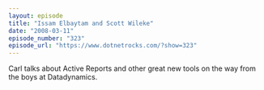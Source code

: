 ```yaml
---
layout: episode
title: "Issam Elbaytam and Scott Wileke"
date: "2008-03-11"
episode_number: "323"
episode_url: "https://www.dotnetrocks.com/?show=323"
---
```


Carl talks about Active Reports and other great new tools on the way from the boys at Datadynamics.
